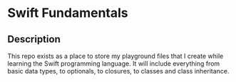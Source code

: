 # Swift Fundamentals

## Description

This repo exists as a place to store my playground files that I create while 
learning the Swift programming language. It will include everything from basic
data types, to optionals, to closures, to classes and class inheritance.
